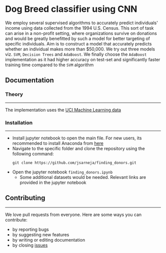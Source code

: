 # Dog Breed classifier using CNN
We employ several supervised algorithms to accurately predict individuals' income using data collected from the 1994 U.S. Census. This sort of task can arise in a non-profit setting, where organizations survive on donations and would be greatly benefitted by such a model for better targeting of specific individuals. Aim is to construct a model that accurately predicts whether an individual makes more than $50,000. We try out three models viz. `SVM`, `Decision Trees` and `AdaBoost`. We finally choose the `AdaBoost` implementation as it had higher accuracy on test-set and significantly faster training time compared to the `SVM` algorithm

## Documentation

### Theory
---
The implementation uses the [UCI Machine Learning data](https://archive.ics.uci.edu/ml/datasets/Census+Income)

### Installation
---
* Install jupyter notebook to open the main file. For new users, its recommended to install Anaconda from [here](http://docs.anaconda.com/anaconda/install/)
* Navigate to the specific folder and clone the repository using the following command:
    ```
    git clone https://github.com/jsarneja/finding_donors.git
    ```
* Open the jupyter notebook `finding_donors.ipynb`
    * Some additional datasets would be needed. Relevant links are provided in the jupyter notebook

## Contributing
---
We love pull requests from everyone. Here are some ways you can contribute:
* by reporting bugs
* by suggesting new features
* by writing or editing documentation
* by closing [issues](https://github.com/jsarneja/finding_donors/issues)